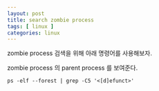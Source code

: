 ```yaml
---
layout: post
title: search zombie process
tags: [ linux ]
categories: linux
---
```






zombie process 검색을 위해 아래 명령어를 사용해보자.

zombie process 의 parent process 를 보여준다.

```
ps -elf --forest | grep -C5 '<[d]efunct>'
```

